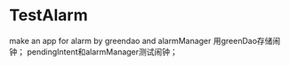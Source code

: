 # TestAlarm
make an app for alarm by greendao and alarmManager
用greenDao存储闹钟；
pendingIntent和alarmManager测试闹钟；

